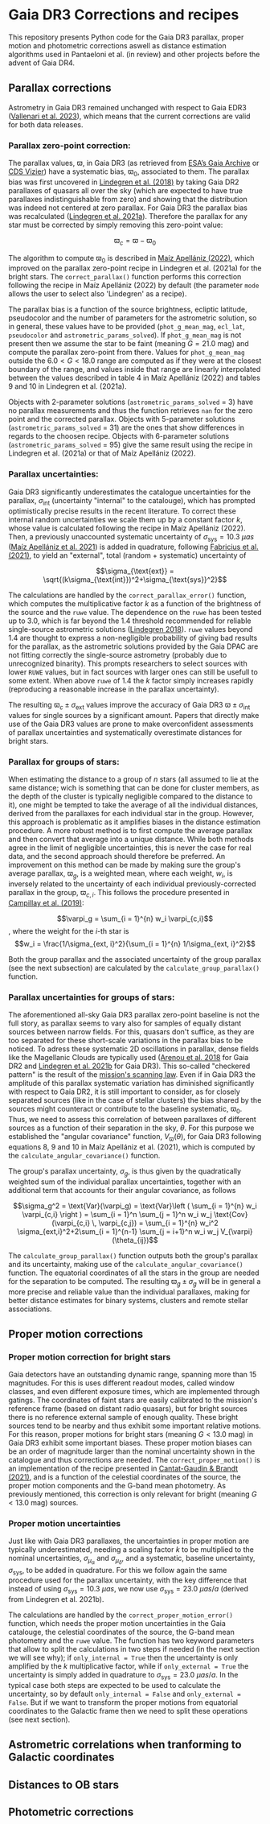 # Gaia DR3 Corrections and recipes
This repository presents Python code for the Gaia DR3 parallax, proper motion and photometric corrections aswell as distance estimation algorithms used in Pantaeloni et al. (in review) and other projects before the advent of Gaia DR4.

## Parallax corrections
Astrometry in Gaia DR3 remained unchanged with respect to Gaia EDR3 ([Vallenari et al. 2023](https://ui.adsabs.harvard.edu/#abs/2023A&A...674A...1G)), which means that the current corrections are valid for both data releases.

### Parallax zero-point correction:

The parallax values, $\varpi$, in Gaia DR3 (as retrieved from [ESA’s Gaia Archive](https://gea.esac.esa.int/archive/) or [CDS Vizier](https://vizier.cds.unistra.fr/viz-bin/VizieR-3?-source=I/355/gaiadr3)) have a systematic bias, $\varpi_0$, associated to them. The parallax bias was first uncovered in [Lindegren et al. (2018)](https://ui.adsabs.harvard.edu/abs/2018A&A...616A...2L) by taking Gaia DR2 parallaxes of quasars all over the sky (which are expected to have true parallaxes indistinguishable from zero) and showing that the distribution was indeed not centered at zero parallax. For Gaia DR3 the parallax bias was recalculated ([Lindegren et al. 2021a](https://ui.adsabs.harvard.edu/#abs/2021A&A...649A...4L)). Therefore the parallax for any star must be corrected by simply removing this zero-point value:

$$\varpi_c = \varpi-\varpi_0$$

The algorithm to compute $\varpi_0$ is described in [Maíz Apellániz (2022)](https://ui.adsabs.harvard.edu/abs/2022A&A...657A.130M), which improved on the parallax zero-point recipe in Lindegren et al. (2021a) for the bright stars. The ```correct_parallax()``` function performs this correction following the recipe in Maíz Apellániz (2022) by default (the parameter ```mode``` allows the user to select also 'Lindegren' as a recipe).

The parallax bias is a function of the source brightness, ecliptic latitude, pseudocolor and the number of parameters for the astrometric solution, so in general, these values have to be provided (```phot_g_mean_mag```, ```ecl_lat```, ```pseudocolor``` and ```astrometric_params_solved```). If ```phot_g_mean_mag``` is not present then we assume the star to be faint (meaning $G = 21.0$ mag) and compute the parallax zero-point from there. Values for ```phot_g_mean_mag``` outside the $6.0 < G < 18.0$ range are computed as if they were at the closest boundary of the range, and values inside that range are linearly interpolated between the values described in table 4 in Maíz Apellániz (2022) and tables 9 and 10 in Lindegren et al. (2021a).

Objects with 2-parameter solutions (```astrometric_params_solved``` = 3) have no parallax measurements and thus the function retrieves ```nan``` for the zero point and the corrected parallax. Objects with 5-parameter solutions (```astrometric_params_solved``` = 31) are the ones that show differences in regards to the choosen recipe. Objects with 6-parameter solutions (```astrometric_params_solved``` = 95) give the same result using the recipe in Lindegren et al. (2021a) or that of Maíz Apellániz (2022).

### Parallax uncertainties:

Gaia DR3 significantly underestimates the catalogue uncertainties for the parallax, $\sigma_{\text{int}}$ (uncertainty "internal" to the catalouge), which has prompted optimistically precise results in the recent literature. To correct these internal random uncertainties we scale them up by a constant factor $k$, whose value is calculated following the recipe in Maíz Apellániz (2022). Then, a previously unaccounted systematic uncertainty of $\sigma_{\text{sys}} = 10.3$ $\mu as$ ([Maíz Apellániz et al. 2021](https://ui.adsabs.harvard.edu/#abs/2021A&A...649A..13M)) is added in quadrature, following [Fabricius et al. (2021)](https://ui.adsabs.harvard.edu/#abs/2021A&A...649A...5F), to yield an "external", total (random + systematic) uncertainty of

$$\sigma_{\text{ext}} = \sqrt{(k\sigma_{\text{int}})^2+\sigma_{\text{sys}}^2}$$

The calculations are handled by the ```correct_parallax_error()``` function, which computes the multiplicative factor $k$ as a function of the brightness of the source and the ```ruwe``` value. The dependence on the ```ruwe``` has been tested up to $3.0$, which is far beyond the $1.4$ threshold recommended for reliable single-source astrometric solutions ([Lindegren 2018](https://www.semanticscholar.org/paper/Re-normalising-the-astrometric-chi-square-in-Gaia/94f6f242b43ada2675fd46b811bc86584a906019)). ```ruwe``` values beyond $1.4$ are thought to express a non-negligible probability of giving bad results for the parallax, as the astrometric solutions provided by the Gaia DPAC are not fitting correctly the single-source astrometry (probably due to unrecognized binarity). This prompts researchers to select sources with lower ```RUWE``` values, but in fact sources with larger ones can still be usefull to some extent. When above ```ruwe``` of $1.4$ the $k$ factor simply increases rapidly (reproducing a reasonable increase in the parallax uncertainty).

The resulting $\varpi_c \pm \sigma_{\text{ext}}$ values improve the accuracy of Gaia DR3 $\varpi \pm \sigma_{\text{int}}$ values for single sources by a significant amount. Papers that directly make use of the Gaia DR3 values are prone to make overconfident assessments of parallax uncertainties and systematically overestimate distances for bright stars.
 

### Parallax for groups of stars:

When estimating the distance to a group of $n$ stars (all assumed to lie at the same distance; wich is something that can be done for cluster members, as the depth of the cluster is typically negligible compared to the distance to it), one might be tempted to take the average of all the individual distances, derived from the parallaxes for each individual star in the group. However, this approach is problematic as it amplifies biases in the distance estimation procedure. A more robust method is to first compute the average parallax and then convert that average into a unique distance. While both methods agree in the limit of negligible uncertainties, this is never the case for real data, and the second approach should therefore be preferred. An improvement on this method can be made by making sure the group's average parallax, $\varpi_g$, is a weighted mean, where each weight, $w_i$, is inversely related to the uncertainty of each individual previously-corrected parallax in the group, $\varpi_{c,i}$. This follows the procedure presented in [Campillay et al. (2019)](https://ui.adsabs.harvard.edu/abs/2019MNRAS.484.2137C):

$$\varpi_g = \sum_{i = 1}^{n} w_i \varpi_{c,i}$$
, where the weight for the $i$-th star is
$$w_i = \frac{1/\sigma_{ext, i}^2}{\sum_{i = 1}^{n} 1/\sigma_{ext, i}^2}$$

Both the group parallax and the associated uncertainty of the group parallax (see the next subsection) are calculated by the ```calculate_group_parallax()``` function.

### Parallax uncertainties for groups of stars:

The aforementioned all-sky Gaia DR3 parallax zero-point baseline is not the full story, as parallax seems to vary also for samples of equally distant sources between narrow fields. For this, quasars don't suffice, as they are too separated for these short-scale variations in the parallax bias to be noticed. To adress these systematic 2D oscillations in parallax, dense fields like the Magellanic Clouds are typically used ([Arenou et al. 2018](https://ui.adsabs.harvard.edu/abs/2018A&A...616A..17A) for Gaia DR2 and [Lindegren et al. 2021b](https://ui.adsabs.harvard.edu/abs/2021A&A...649A...2L/abstract) for Gaia DR3). This so-called "checkered pattern" is the result of the [mission's scanning law](https://www.youtube.com/watch?v=lntlPhXSRQY). Even if in Gaia DR3 the amplitude of this parallax systematic variation has diminished significantly with respect to Gaia DR2, it is still important to consider, as for closely separated sources (like in the case of stellar clusters) the bias shared by the sources might counteract or contribute to the baseline systematic, $\varpi_0$. Thus, we need to assess this correlation of between parallaxes of different sources as a function of their separation in the sky, $\theta$. For this purpose we established the "angular covariance" function, $V_{\varpi}(\theta)$, for Gaia DR3 following equations 8, 9 and 10 in Maíz Apellániz et al. (2021), which is computed by the ```calculate_angular_covariance()``` function.

The group's parallax uncertainty, $\sigma_g$, is thus given by the quadratically weighted sum of the individual parallax uncertainties, together with an additional term that accounts for their angular covariance, as follows

$$\sigma_g^2 = \text{Var}(\varpi_g) = \text{Var}\left ( \sum_{i = 1}^{n} w_i \varpi_{c,i} \right ) = \sum_{i = 1}^n \sum_{j = 1}^n w_i w_j \text{Cov} (\varpi_{c,i} \, \varpi_{c,j}) = \sum_{i = 1}^{n} w_i^2 \sigma_{ext,i}^2+2\sum_{i = 1}^{n-1} \sum_{j = i+1}^n w_i w_j V_{\varpi}(\theta_{ij})$$

The ```calculate_group_parallax()``` function outputs both the group's parallax and its uncertainty, making use of the ```calculate_angular_covariance()``` function. The equatorial coordinates of all the stars in the group are needed for the separation to be computed. The resulting $\varpi_g \pm \sigma_g$ will be in general a more precise and reliable value than the individual parallaxes, making for better distance estimates for binary systems, clusters and remote stellar associations.


## Proper motion corrections



### Proper motion correction for bright stars

Gaia detectors have an outstanding dynamic range, spanning more than $15$ magnitudes. For this is uses different readout modes, called window classes, and even different exposure times, which are implemented through gatings. The coordinates of faint stars are easily calibrated to the mission's reference frame (based on distant radio quasars), but for bright sources there is no reference external sample of enough quality. These bright sources tend to be nearby and thus exhibit some important relative motions. For this reason, proper motions for bright stars (meaning $G < 13.0$ mag) in Gaia DR3 exhibit some important biases. These proper motion biases can be an order of magnitude larger than the nominal uncertainty shown in the catalogue and thus corrections are needed. The ```correct_proper_motion()``` is an implementation of the recipe presented in [Cantat-Gaudin & Brandt (2021)](https://ui.adsabs.harvard.edu/abs/2021A&A...649A.124C), and is a function of the celestial coordinates of the source, the proper motion components and the G-band mean photometry. As previously mentioned, this correction is only relevant for bright (meaning $G < 13.0$ mag) sources.


### Proper motion uncertainties

Just like with Gaia DR3 parallaxes, the uncertainties in proper motion are typically underestimated, needing a scaling factor $k$ to be multiplied to the nominal uncertainties, $\sigma_{\mu_{\alpha}}$ and $\sigma_{\mu_{\delta}}$, and a systematic, baseline uncertainty, $\sigma_{\text{sys}}$, to be added in quadrature. For this we follow again the same procedure used for the parallax uncertainty, with the key difference that instead of using $\sigma_{\text{sys}} = 10.3$ $\mu as$, we now use $\sigma_{\text{sys}} = 23.0$ $\mu as/a$ (derived from Lindegren et al. 2021b).

The calculations are handled by the ```correct_proper_motion_error()``` function, which needs the proper motion uncertainties in the Gaia catalouge, the celestial coordinates of the source, the G-band mean photometry and the ```ruwe``` value. The function has two keyword parameters that allow to split the calculations in two steps if needed (in the next section we will see why); if ```only_internal = True``` then the uncertainty is only amplified by the $k$ multiplicative factor, while if ```only_external = True``` the uncertainty is simply added in quadrature to $\sigma_{\text{sys}} = 23.0$ $\mu as/a$. In the typical case both steps are expected to be used to calculate the uncertainty, so by default ```only_internal = False``` and ```only_external = False```. But if we want to transform the proper motions from equatorial coordinates to the Galactic frame then we need to split these operations (see next section).


## Astrometric correlations when tranforming to Galactic coordinates

## Distances to OB stars

## Photometric corrections

